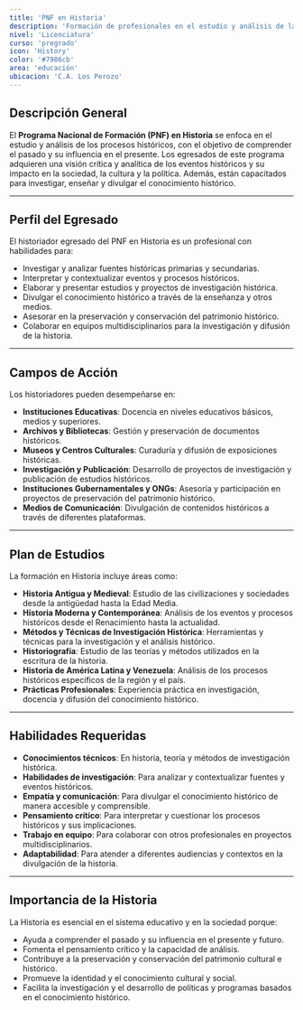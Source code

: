```yaml
---
title: 'PNF en Historia'
description: 'Formación de profesionales en el estudio y análisis de la historia.'
nivel: 'Licenciatura'
curso: 'pregrado'
icon: 'History'
color: '#7986cb'
area: 'educación'
ubicacion: 'C.A. Los Perozo'
---
```


## Descripción General
El **Programa Nacional de Formación (PNF) en Historia** se enfoca en el estudio y análisis de los procesos históricos, con el objetivo de comprender el pasado y su influencia en el presente. Los egresados de este programa adquieren una visión crítica y analítica de los eventos históricos y su impacto en la sociedad, la cultura y la política. Además, están capacitados para investigar, enseñar y divulgar el conocimiento histórico.

---

## Perfil del Egresado
El historiador egresado del PNF en Historia es un profesional con habilidades para:
- Investigar y analizar fuentes históricas primarias y secundarias.
- Interpretar y contextualizar eventos y procesos históricos.
- Elaborar y presentar estudios y proyectos de investigación histórica.
- Divulgar el conocimiento histórico a través de la enseñanza y otros medios.
- Asesorar en la preservación y conservación del patrimonio histórico.
- Colaborar en equipos multidisciplinarios para la investigación y difusión de la historia.

---

## Campos de Acción
Los historiadores pueden desempeñarse en:
- **Instituciones Educativas**: Docencia en niveles educativos básicos, medios y superiores.
- **Archivos y Bibliotecas**: Gestión y preservación de documentos históricos.
- **Museos y Centros Culturales**: Curaduría y difusión de exposiciones históricas.
- **Investigación y Publicación**: Desarrollo de proyectos de investigación y publicación de estudios históricos.
- **Instituciones Gubernamentales y ONGs**: Asesoría y participación en proyectos de preservación del patrimonio histórico.
- **Medios de Comunicación**: Divulgación de contenidos históricos a través de diferentes plataformas.

---

## Plan de Estudios
La formación en Historia incluye áreas como:
- **Historia Antigua y Medieval**: Estudio de las civilizaciones y sociedades desde la antigüedad hasta la Edad Media.
- **Historia Moderna y Contemporánea**: Análisis de los eventos y procesos históricos desde el Renacimiento hasta la actualidad.
- **Métodos y Técnicas de Investigación Histórica**: Herramientas y técnicas para la investigación y el análisis histórico.
- **Historiografía**: Estudio de las teorías y métodos utilizados en la escritura de la historia.
- **Historia de América Latina y Venezuela**: Análisis de los procesos históricos específicos de la región y el país.
- **Prácticas Profesionales**: Experiencia práctica en investigación, docencia y difusión del conocimiento histórico.

---

## Habilidades Requeridas
- **Conocimientos técnicos**: En historia, teoría y métodos de investigación histórica.
- **Habilidades de investigación**: Para analizar y contextualizar fuentes y eventos históricos.
- **Empatía y comunicación**: Para divulgar el conocimiento histórico de manera accesible y comprensible.
- **Pensamiento crítico**: Para interpretar y cuestionar los procesos históricos y sus implicaciones.
- **Trabajo en equipo**: Para colaborar con otros profesionales en proyectos multidisciplinarios.
- **Adaptabilidad**: Para atender a diferentes audiencias y contextos en la divulgación de la historia.

---

## Importancia de la Historia
La Historia es esencial en el sistema educativo y en la sociedad porque:
- Ayuda a comprender el pasado y su influencia en el presente y futuro.
- Fomenta el pensamiento crítico y la capacidad de análisis.
- Contribuye a la preservación y conservación del patrimonio cultural e histórico.
- Promueve la identidad y el conocimiento cultural y social.
- Facilita la investigación y el desarrollo de políticas y programas basados en el conocimiento histórico.
